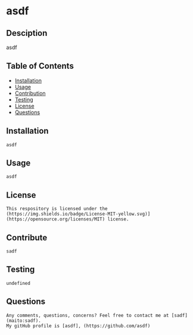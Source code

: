 # asdf
    
## Desciption

asdf

## Table of Contents
* [Installation](#installation)
* [Usage](#usage)
* [Contribution](#contributing)
* [Testing](#tests)
* [License](#license)
* [Questions](#questions)

## Installation
    asdf

## Usage
    asdf

## License
    This respository is licensed under the (https://img.shields.io/badge/License-MIT-yellow.svg)](https://opensource.org/licenses/MIT) license.

## Contribute
    sadf
    
## Testing
    undefined

## Questions
    Any comments, questions, concerns? Feel free to contact me at [sadf](maito:sadf). 
    My gitHub profile is [asdf], (https://github.com/asdf)
